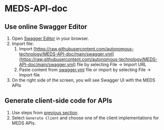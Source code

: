 # MEDS-API-doc
## Use online Swagger Editor
1. Open [Swagger Editor](https://editor.swagger.io/) in your browser.
2. Import file:
    1. Import [https://raw.githubusercontent.com/autonomous-technology/MEDS-API-doc/main/swagger.yml](https://raw.githubusercontent.com/autonomous-technology/MEDS-API-doc/main/swagger.yml) file by selecting File -> Import URL
    2. Paste content from [swagger.yml](swagger.yml) file or import by selecting File -> Import file
3. On the right side of the screen, you will see Swagger UI with the MEDS APIs

## Generate client-side code for APIs
1. Use steps from [previous section](#use-online-swagger-editor).
2. Select `Generate Client` and choose one of the client implementations for MEDS APIs.
